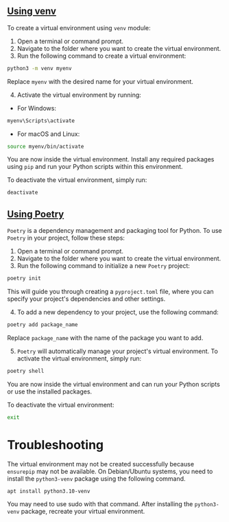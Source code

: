 ## [Using venv](https://docs.python.org/3/library/venv.html)

To create a virtual environment using `venv` module:

1. Open a terminal or command prompt.
2. Navigate to the folder where you want to create the virtual environment.
3. Run the following command to create a virtual environment:

```bash
python3 -m venv myenv
```

Replace `myenv` with the desired name for your virtual environment.

4. Activate the virtual environment by running:

- For Windows:

```bash
myenv\Scripts\activate
```

- For macOS and Linux:

```bash
source myenv/bin/activate
```

You are now inside the virtual environment. Install any required packages using `pip` and run your Python scripts within this environment.

To deactivate the virtual environment, simply run:

```bash
deactivate
```

## [Using Poetry](https://python-poetry.org/docs/#installing-with-the-official-installer)

`Poetry` is a dependency management and packaging tool for Python. To use `Poetry` in your project, follow these steps:

1. Open a terminal or command prompt.
2. Navigate to the folder where you want to create the virtual environment.
3. Run the following command to initialize a new `Poetry` project:

```bash
poetry init
```

This will guide you through creating a `pyproject.toml` file, where you can specify your project's dependencies and other settings.

4. To add a new dependency to your project, use the following command:

```bash
poetry add package_name
```

Replace `package_name` with the name of the package you want to add.

5. `Poetry` will automatically manage your project's virtual environment. To activate the virtual environment, simply run:

```bash
poetry shell
```

You are now inside the virtual environment and can run your Python scripts or use the installed packages.

To deactivate the virtual environment:

```bash
exit
```

# Troubleshooting

The virtual environment may not be created successfully because `ensurepip` may not be available. 
On Debian/Ubuntu systems, you need to install the `python3-venv` package using the following command.

```bash
apt install python3.10-venv
```

You may need to use sudo with that command. After installing the `python3-venv` package, recreate your virtual environment.